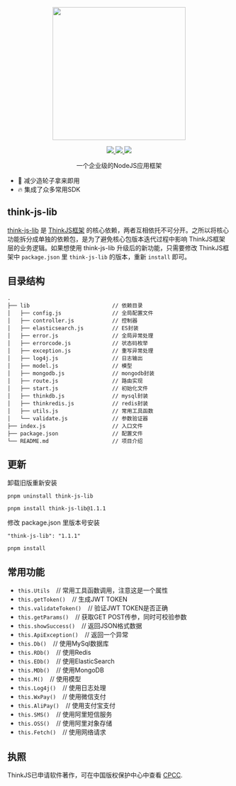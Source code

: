 <p align="center">
  <img width="300px" src="https://www.think-js.cn/icon.png">
</p>

<p align="center">
  <a href="http://www.think-js.cn">
    <img src="https://img.shields.io/badge/npm-v1.1.0-blue">
  </a>
  <a href="http://www.think-js.cn">
    <img src="https://img.shields.io/badge/downloads-110k/month-green">
  </a>
  <a href="http://www.think-js.cn">
    <img src="https://codecov.io/gh/element-plus/element-plus/branch/dev/graph/badge.svg?token=BKSBO2GLZI"/>
  </a>
  <br>
</p>

<p align="center">一个企业级的NodeJS应用框架</p>

- 💪 减少造轮子拿来即用
- 🔥 集成了众多常用SDK

## think-js-lib

[think-js-lib](https://www.npmjs.com/package/think-js-lib) 是 [ThinkJS框架](https://www.think-js.cn) 的核心依赖，两者互相依托不可分开。之所以将核心功能拆分成单独的依赖包，是为了避免核心包版本迭代过程中影响 ThinkJS框架层的业务逻辑。如果想使用 think-js-lib 升级后的新功能，只需要修改 ThinkJS框架中 ``package.json`` 里 ``think-js-lib`` 的版本，重新 ``install`` 即可。

## 目录结构

```
.
├── lib                          // 依赖目录
│   ├── config.js                // 全局配置文件
│   ├── controller.js            // 控制器
│   ├── elasticsearch.js         // ES封装
│   ├── error.js                 // 全局异常处理
│   ├── errorcode.js             // 状态码枚举
│   ├── exception.js             // 重写异常处理
│   ├── log4j.js                 // 日志输出
│   ├── model.js                 // 模型
│   ├── mongodb.js               // mongodb封装
│   ├── route.js                 // 路由实现
│   ├── start.js                 // 初始化文件
│   ├── thinkdb.js               // mysql封装
│   ├── thinkredis.js            // redis封装
│   ├── utils.js                 // 常用工具函数
│   └── validate.js              // 参数验证器
├── index.js                     // 入口文件
├── package.json                 // 配置文件
└── README.md                    // 项目介绍
```

## 更新

卸载旧版重新安装

```
pnpm uninstall think-js-lib

pnpm install think-js-lib@1.1.1
```

修改 package.json 里版本号安装

```
"think-js-lib": "1.1.1"

pnpm install

```

## 常用功能

* ``this.Utils`` &ensp; // 常用工具函数调用，注意这是一个属性
* ``this.getToken()`` &ensp; // 生成JWT TOKEN
* ``this.validateToken()`` &ensp; // 验证JWT TOKEN是否正确
* ``this.getParams()`` &ensp; // 获取GET POST传参，同时可校验参数
* ``this.showSuccess()`` &ensp; // 返回JSON格式数据
* ``this.ApiException()`` &ensp; // 返回一个异常
* ``this.Db()`` &ensp; // 使用MySql数据库
* ``this.RDb()`` &ensp; // 使用Redis
* ``this.EDb()`` &ensp; // 使用ElasticSearch
* ``this.MDb()`` &ensp; // 使用MongoDB
* ``this.M()`` &ensp; // 使用模型
* ``this.Log4j()`` &ensp; // 使用日志处理
* ``this.WxPay()`` &ensp; // 使用微信支付
* ``this.AliPay()`` &ensp; // 使用支付宝支付
* ``this.SMS()`` &ensp; // 使用阿里短信服务
* ``this.OSS()`` &ensp; // 使用阿里对象存储
* ``this.Fetch()`` &ensp; // 使用网络请求

## 执照

ThinkJS已申请软件著作，可在中国版权保护中心中查看
[CPCC](https://www.ccopyright.com.cn).